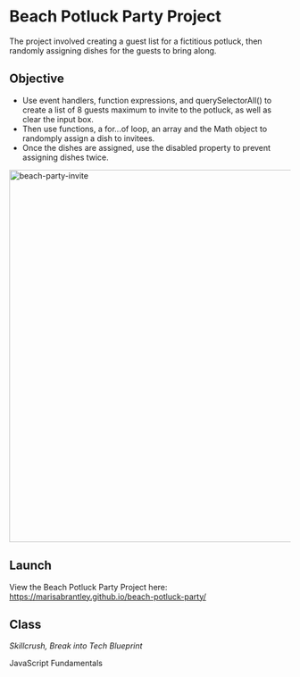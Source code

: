 # Beach Potluck Party Project 

The project involved creating a guest list for a fictitious potluck, then randomly assigning dishes for the guests to bring along.

## Objective
* Use event handlers, function expressions, and querySelectorAll() to create a list of 8 guests maximum to invite to the potluck, as well as clear the input box. 
* Then use functions, a for...of loop, an array and the Math object to randomply assign a dish to invitees. 
* Once the dishes are assigned, use the disabled property to prevent assigning dishes twice.

<img width="667" alt="beach-party-invite" src="https://user-images.githubusercontent.com/60168324/155455382-9b2e9d60-345f-43dc-a228-f4645a6f284c.png">

## Launch

View the Beach Potluck Party Project here: https://marisabrantley.github.io/beach-potluck-party/

## Class
*Skillcrush, Break into Tech Blueprint*

JavaScript Fundamentals
